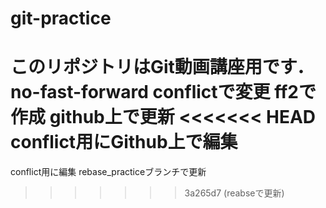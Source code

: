# git-practice
このリポジトリはGit動画講座用です．
no-fast-forward
conflictで変更
ff2で作成
github上で更新
<<<<<<< HEAD
conflict用にGithub上で編集
=======
conflict用に編集
rebase_practiceブランチで更新
>>>>>>> 3a265d7 (reabseで更新)

